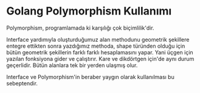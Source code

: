 # Golang Polymorphism Kullanımı 

Polymorphism, programlamada ki karşılığı çok biçimlilik'dir. 

Interface yardımıyla oluşturduğumuz alan methodunu geometrik şekillere entegre ettikten sonra yazdığımız methoda, shape türünden olduğu için bütün geometrik şekillerin farklı farklı hesaplamasını yapar. Yani üçgen için yazılan fonksiyona gider ve çalıştırır. Kare ve dikdörtgen için'de aynı durum geçerlidir. Bütün alanlara tek bir yerden ulaşmış olur.

Interface ve Polymorphism'in beraber yaygın olarak kullanılması bu sebeptendir.